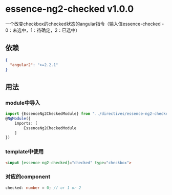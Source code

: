 # essence-ng2-checked v1.0.0

一个改变checkbox的checked状态的angular指令（输入值essence-checked - 0：未选中，1：待确定，2：已选中）

## 依赖
```json
{
  "angular2": ">=2.2.1"
}
```

## 用法

### module中导入
```typescript
import {EssenceNg2CheckedModule} from "../directives/essence-ng2-checked";
@NgModule({
    imports: [
        EssenceNg2CheckedModule
    ]
})
```

### template中使用
```html
<input [essence-ng2-checked]="checked" type="checkbox">
```

### 对应的component
```typescript
checked: number = 0; // or 1 or 2
```
